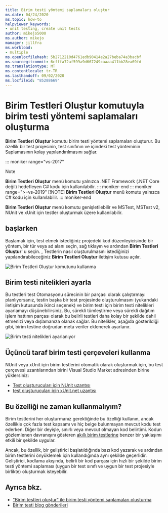 ```yaml
---
title: Birim testi yöntemi saplamaları oluştur
ms.date: 04/24/2020
ms.topic: how-to
helpviewer_keywords:
- unit testing, create unit tests
author: mikejo5000
ms.author: mikejo
manager: jillfra
ms.workload:
- multiple
ms.openlocfilehash: 5b2712210d4761edb90414e2a27beba74a3bacbf
ms.sourcegitcommit: 6cfffa72af599a9d667249caaaa411bb28ea69fd
ms.translationtype: MT
ms.contentlocale: tr-TR
ms.lasthandoff: 09/02/2020
ms.locfileid: "85288669"
---
```

# <a name="create-unit-test-method-stubs-with-the-create-unit-tests-command"></a>Birim Testleri Oluştur komutuyla birim testi yöntemi saplamaları oluşturma

**Birim Testleri Oluştur** komutu birim testi yöntemi saplamaları oluşturur. Bu özellik bir test projesinin, test sınıfının ve içindeki test yönteminin Saplamasının kolay yapılandırılmasını sağlar.

::: moniker range="vs-2017"
> [!NOTE]
> **Birim Testleri Oluştur** menü komutu yalnızca .NET Framework (.NET Core değil) hedefleyen C# kodu için kullanılabilir.
::: moniker-end
::: moniker range=">=vs-2019"
> [!NOTE]
> **Birim Testleri Oluştur** menü komutu yalnızca C# kodu için kullanılabilir.
::: moniker-end

**Birim Testleri Oluştur** menü komutu genişletilebilir ve MSTest, MSTest v2, NUnit ve xUnit için testler oluşturmak üzere kullanılabilir.

## <a name="get-started"></a>başlarken

Başlamak için, test etmek istediğiniz projedeki kod düzenleyicisinde bir yöntem, bir tür veya ad alanı seçin, sağ tıklayın ve ardından **Birim Testleri Oluştur**' u seçin. , Testlerin nasıl oluşturulmasını istediğinizi yapılandırabileceğiniz **Birim Testleri Oluştur** iletişim kutusu açılır.

![Birim Testleri Oluştur komutunu kullanma](media/createunittestcommand.png)

## <a name="set-unit-test-traits"></a>Birim testi nitelikleri ayarla

Bu testleri test Otomasyonu sürecinin bir parçası olarak çalıştırmayı planlıyorsanız, testin başka bir test projesinde oluşturulmasını (yukarıdaki iletişim kutusunda ikinci seçenek) ve birim testi için birim testi nitelikleri ayarlamayı düşünebilirsiniz. Bu, sürekli tümleştirme veya sürekli dağıtım işlem hattının parçası olarak bu belirli testleri daha kolay bir şekilde dahil etmenizi veya dışlamanıza olanak sağlar. Bu nitelikler, aşağıda gösterildiği gibi, birim testine doğrudan meta veriler eklenerek ayarlanır.

![Birim testi nitelikleri ayarlanıyor](media/createunittest.png)

## <a name="use-third-party-unit-test-frameworks"></a>Üçüncü taraf birim testi çerçeveleri kullanma

NUnit veya xUnit için birim testlerini otomatik olarak oluşturmak için, bu test çerçevesi uzantılarından birini Visual Studio Market adresinden birine yüklersiniz:

* [Test oluşturucuları için NUnit uzantısı](https://marketplace.visualstudio.com/items?itemName=NUnitDevelopers.TestGeneratorNUnitextension)
* [test oluşturucuları için xUnit.net uzantısı](https://marketplace.visualstudio.com/items?itemName=BradWilson.xUnitnetTestExtensions)

## <a name="when-should-i-use-this-feature"></a>Bu özelliği ne zaman kullanmalıyım?

Birim testlerini her oluşturmanız gerektiğinde bu özelliği kullanın, ancak özellikle çok fazla test kapsamı ve hiç belge bulunmayan mevcut kodu test ederken. Diğer bir deyişle, sınırlı veya mevcut olmayan kod belirtimi. Kodun gözlemlenen davranışını gösteren [akıllı birim testlerine](https://devblogs.microsoft.com/devops/introducing-smart-unit-tests/) benzer bir yaklaşımı etkili bir şekilde uygular.

Ancak, bu özellik, bir geliştirici başlatıldığında bazı kod yazarak ve ardından birim testlerini önyüklemek için kullandığında aynı şekilde geçerlidir. Geliştirici, kodlama akışında, belirli bir kod parçası için hızlı bir şekilde birim testi yöntemi saplaması (uygun bir test sınıfı ve uygun bir test projesiyle birlikte) oluşturmak isteyebilir.

## <a name="see-also"></a>Ayrıca bkz.

- ["Birim testleri oluştur" ile birim testi yöntemi saplamaları oluşturma](https://devblogs.microsoft.com/devops/creating-unit-test-method-stubs-with-create-unit-tests/)
- [Birim testi blog gönderileri](https://devblogs.microsoft.com/devops/?s=unit+testing)
